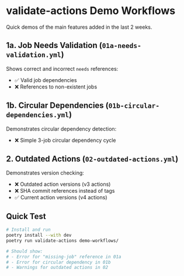 # validate-actions Demo Workflows

Quick demos of the main features added in the last 2 weeks.

## 1a. Job Needs Validation (`01a-needs-validation.yml`)
Shows correct and incorrect `needs` references:
- ✅ Valid job dependencies  
- ❌ References to non-existent jobs

## 1b. Circular Dependencies (`01b-circular-dependencies.yml`)
Demonstrates circular dependency detection:
- ❌ Simple 3-job circular dependency cycle

## 2. Outdated Actions (`02-outdated-actions.yml`) 
Demonstrates version checking:
- ❌ Outdated action versions (v3 actions)
- ❌ SHA commit references instead of tags
- ✅ Current action versions (v4 actions)

## Quick Test

```bash
# Install and run
poetry install --with dev
poetry run validate-actions demo-workflows/

# Should show:
# - Error for "missing-job" reference in 01a
# - Error for circular dependency in 01b  
# - Warnings for outdated actions in 02
```